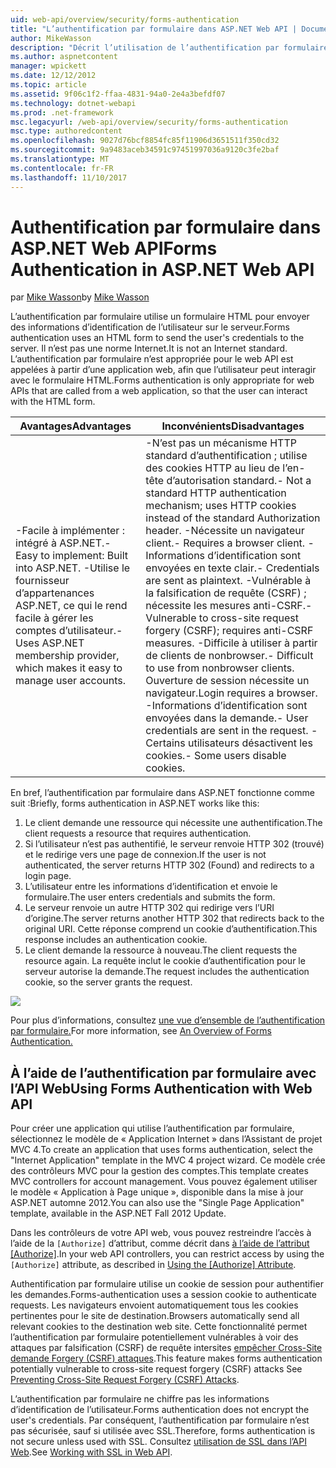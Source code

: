 ```yaml
---
uid: web-api/overview/security/forms-authentication
title: "L’authentification par formulaire dans ASP.NET Web API | Documents Microsoft"
author: MikeWasson
description: "Décrit l’utilisation de l’authentification par formulaire dans ASP.NET Web API."
ms.author: aspnetcontent
manager: wpickett
ms.date: 12/12/2012
ms.topic: article
ms.assetid: 9f06c1f2-ffaa-4831-94a0-2e4a3befdf07
ms.technology: dotnet-webapi
ms.prod: .net-framework
msc.legacyurl: /web-api/overview/security/forms-authentication
msc.type: authoredcontent
ms.openlocfilehash: 9027d76bcf8854fc85f11906d3651511f350cd32
ms.sourcegitcommit: 9a9483aceb34591c97451997036a9120c3fe2baf
ms.translationtype: MT
ms.contentlocale: fr-FR
ms.lasthandoff: 11/10/2017
---
```

<a name="forms-authentication-in-aspnet-web-api"></a><span data-ttu-id="db747-103">Authentification par formulaire dans ASP.NET Web API</span><span class="sxs-lookup"><span data-stu-id="db747-103">Forms Authentication in ASP.NET Web API</span></span>
====================
<span data-ttu-id="db747-104">par [Mike Wasson](https://github.com/MikeWasson)</span><span class="sxs-lookup"><span data-stu-id="db747-104">by [Mike Wasson](https://github.com/MikeWasson)</span></span>

<span data-ttu-id="db747-105">L’authentification par formulaire utilise un formulaire HTML pour envoyer des informations d’identification de l’utilisateur sur le serveur.</span><span class="sxs-lookup"><span data-stu-id="db747-105">Forms authentication uses an HTML form to send the user's credentials to the server.</span></span> <span data-ttu-id="db747-106">Il n’est pas une norme Internet.</span><span class="sxs-lookup"><span data-stu-id="db747-106">It is not an Internet standard.</span></span> <span data-ttu-id="db747-107">L’authentification par formulaire n’est appropriée pour le web API est appelées à partir d’une application web, afin que l’utilisateur peut interagir avec le formulaire HTML.</span><span class="sxs-lookup"><span data-stu-id="db747-107">Forms authentication is only appropriate for web APIs that are called from a web application, so that the user can interact with the HTML form.</span></span>

| <span data-ttu-id="db747-108">Avantages</span><span class="sxs-lookup"><span data-stu-id="db747-108">Advantages</span></span> | <span data-ttu-id="db747-109">Inconvénients</span><span class="sxs-lookup"><span data-stu-id="db747-109">Disadvantages</span></span> |
| --- | --- |
| <span data-ttu-id="db747-110">-Facile à implémenter : intégré à ASP.NET.</span><span class="sxs-lookup"><span data-stu-id="db747-110">- Easy to implement: Built into ASP.NET.</span></span> <span data-ttu-id="db747-111">-Utilise le fournisseur d’appartenances ASP.NET, ce qui le rend facile à gérer les comptes d’utilisateur.</span><span class="sxs-lookup"><span data-stu-id="db747-111">- Uses ASP.NET membership provider, which makes it easy to manage user accounts.</span></span> | <span data-ttu-id="db747-112">-N’est pas un mécanisme HTTP standard d’authentification ; utilise des cookies HTTP au lieu de l’en-tête d’autorisation standard.</span><span class="sxs-lookup"><span data-stu-id="db747-112">- Not a standard HTTP authentication mechanism; uses HTTP cookies instead of the standard Authorization header.</span></span> <span data-ttu-id="db747-113">-Nécessite un navigateur client.</span><span class="sxs-lookup"><span data-stu-id="db747-113">- Requires a browser client.</span></span> <span data-ttu-id="db747-114">-Informations d’identification sont envoyées en texte clair.</span><span class="sxs-lookup"><span data-stu-id="db747-114">- Credentials are sent as plaintext.</span></span> <span data-ttu-id="db747-115">-Vulnérable à la falsification de requête (CSRF) ; nécessite les mesures anti-CSRF.</span><span class="sxs-lookup"><span data-stu-id="db747-115">- Vulnerable to cross-site request forgery (CSRF); requires anti-CSRF measures.</span></span> <span data-ttu-id="db747-116">-Difficile à utiliser à partir de clients de nonbrowser.</span><span class="sxs-lookup"><span data-stu-id="db747-116">- Difficult to use from nonbrowser clients.</span></span> <span data-ttu-id="db747-117">Ouverture de session nécessite un navigateur.</span><span class="sxs-lookup"><span data-stu-id="db747-117">Login requires a browser.</span></span> <span data-ttu-id="db747-118">-Informations d’identification sont envoyées dans la demande.</span><span class="sxs-lookup"><span data-stu-id="db747-118">- User credentials are sent in the request.</span></span> <span data-ttu-id="db747-119">-Certains utilisateurs désactivent les cookies.</span><span class="sxs-lookup"><span data-stu-id="db747-119">- Some users disable cookies.</span></span> |

<span data-ttu-id="db747-120">En bref, l’authentification par formulaire dans ASP.NET fonctionne comme suit :</span><span class="sxs-lookup"><span data-stu-id="db747-120">Briefly, forms authentication in ASP.NET works like this:</span></span>

1. <span data-ttu-id="db747-121">Le client demande une ressource qui nécessite une authentification.</span><span class="sxs-lookup"><span data-stu-id="db747-121">The client requests a resource that requires authentication.</span></span>
2. <span data-ttu-id="db747-122">Si l’utilisateur n’est pas authentifié, le serveur renvoie HTTP 302 (trouvé) et le redirige vers une page de connexion.</span><span class="sxs-lookup"><span data-stu-id="db747-122">If the user is not authenticated, the server returns HTTP 302 (Found) and redirects to a login page.</span></span>
3. <span data-ttu-id="db747-123">L’utilisateur entre les informations d’identification et envoie le formulaire.</span><span class="sxs-lookup"><span data-stu-id="db747-123">The user enters credentials and submits the form.</span></span>
4. <span data-ttu-id="db747-124">Le serveur renvoie un autre HTTP 302 qui redirige vers l’URI d’origine.</span><span class="sxs-lookup"><span data-stu-id="db747-124">The server returns another HTTP 302 that redirects back to the original URI.</span></span> <span data-ttu-id="db747-125">Cette réponse comprend un cookie d’authentification.</span><span class="sxs-lookup"><span data-stu-id="db747-125">This response includes an authentication cookie.</span></span>
5. <span data-ttu-id="db747-126">Le client demande la ressource à nouveau.</span><span class="sxs-lookup"><span data-stu-id="db747-126">The client requests the resource again.</span></span> <span data-ttu-id="db747-127">La requête inclut le cookie d’authentification pour le serveur autorise la demande.</span><span class="sxs-lookup"><span data-stu-id="db747-127">The request includes the authentication cookie, so the server grants the request.</span></span>

![](forms-authentication/_static/image1.png)

<span data-ttu-id="db747-128">Pour plus d’informations, consultez [une vue d’ensemble de l’authentification par formulaire.](../../../web-forms/overview/older-versions-security/introduction/an-overview-of-forms-authentication-cs.md)</span><span class="sxs-lookup"><span data-stu-id="db747-128">For more information, see [An Overview of Forms Authentication.](../../../web-forms/overview/older-versions-security/introduction/an-overview-of-forms-authentication-cs.md)</span></span>

## <a name="using-forms-authentication-with-web-api"></a><span data-ttu-id="db747-129">À l’aide de l’authentification par formulaire avec l’API Web</span><span class="sxs-lookup"><span data-stu-id="db747-129">Using Forms Authentication with Web API</span></span>

<span data-ttu-id="db747-130">Pour créer une application qui utilise l’authentification par formulaire, sélectionnez le modèle de « Application Internet » dans l’Assistant de projet MVC 4.</span><span class="sxs-lookup"><span data-stu-id="db747-130">To create an application that uses forms authentication, select the "Internet Application" template in the MVC 4 project wizard.</span></span> <span data-ttu-id="db747-131">Ce modèle crée des contrôleurs MVC pour la gestion des comptes.</span><span class="sxs-lookup"><span data-stu-id="db747-131">This template creates MVC controllers for account management.</span></span> <span data-ttu-id="db747-132">Vous pouvez également utiliser le modèle « Application à Page unique », disponible dans la mise à jour ASP.NET automne 2012.</span><span class="sxs-lookup"><span data-stu-id="db747-132">You can also use the "Single Page Application" template, available in the ASP.NET Fall 2012 Update.</span></span>

<span data-ttu-id="db747-133">Dans les contrôleurs de votre API web, vous pouvez restreindre l’accès à l’aide de la `[Authorize]` d’attribut, comme décrit dans [à l’aide de l’attribut [Authorize]](authentication-and-authorization-in-aspnet-web-api.md#auth3).</span><span class="sxs-lookup"><span data-stu-id="db747-133">In your web API controllers, you can restrict access by using the `[Authorize]` attribute, as described in [Using the [Authorize] Attribute](authentication-and-authorization-in-aspnet-web-api.md#auth3).</span></span>

<span data-ttu-id="db747-134">Authentification par formulaire utilise un cookie de session pour authentifier les demandes.</span><span class="sxs-lookup"><span data-stu-id="db747-134">Forms-authentication uses a session cookie to authenticate requests.</span></span> <span data-ttu-id="db747-135">Les navigateurs envoient automatiquement tous les cookies pertinentes pour le site de destination.</span><span class="sxs-lookup"><span data-stu-id="db747-135">Browsers automatically send all relevant cookies to the destination web site.</span></span> <span data-ttu-id="db747-136">Cette fonctionnalité permet l’authentification par formulaire potentiellement vulnérables à voir des attaques par falsification (CSRF) de requête intersites [empêcher Cross-Site demande Forgery (CSRF) attaques](preventing-cross-site-request-forgery-csrf-attacks.md).</span><span class="sxs-lookup"><span data-stu-id="db747-136">This feature makes forms authentication potentially vulnerable to cross-site request forgery (CSRF) attacks See [Preventing Cross-Site Request Forgery (CSRF) Attacks](preventing-cross-site-request-forgery-csrf-attacks.md).</span></span>

<span data-ttu-id="db747-137">L’authentification par formulaire ne chiffre pas les informations d’identification de l’utilisateur.</span><span class="sxs-lookup"><span data-stu-id="db747-137">Forms authentication does not encrypt the user's credentials.</span></span> <span data-ttu-id="db747-138">Par conséquent, l’authentification par formulaire n’est pas sécurisée, sauf si utilisée avec SSL.</span><span class="sxs-lookup"><span data-stu-id="db747-138">Therefore, forms authentication is not secure unless used with SSL.</span></span> <span data-ttu-id="db747-139">Consultez [utilisation de SSL dans l’API Web](working-with-ssl-in-web-api.md).</span><span class="sxs-lookup"><span data-stu-id="db747-139">See [Working with SSL in Web API](working-with-ssl-in-web-api.md).</span></span>
